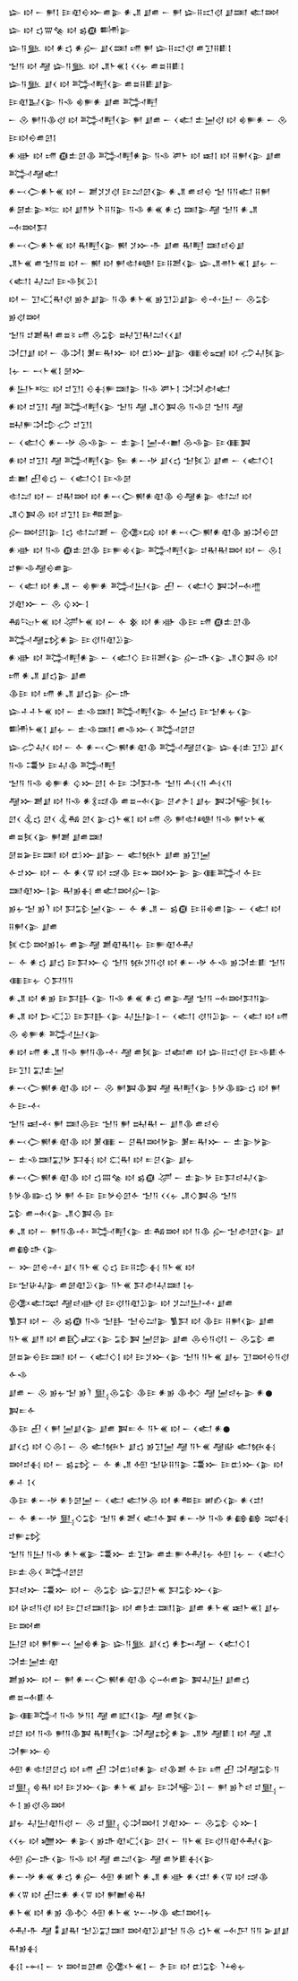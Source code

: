 <div class='block'>
<div class='line'>𒇽 𒊭 𒀸 𒂍𒋙 𒄿𒊏𒀪𒁍𒌑𒉌 𒀭𒂗 𒋗𒌑 𒀸 𒂍 𒇽𒍝𒀊𒋼 𒋗𒌅 𒅗𒇷</div>
<div class='line'>𒇽 𒊭 𒌓𒐌𒆚 𒊭 𒌗𒁈 𒌦𒉌</div>
<div class='line'>𒇽𒀀𒆥 𒊭 𒀭𒌓 𒀭𒅎 𒋗𒌋𒌅 𒋬 𒂍 𒇽𒍝𒀊𒋼 𒌑𒋛𒍝𒀾𒋙</div>
<div class='line'>𒈠𒀀 𒊭 𒆷 𒇽𒀀𒆥 𒊭 𒂗𒈨𒌍𒋙 𒌋𒌋𒉡 𒌑𒊺𒍝𒀾𒋙</div>
<div class='line'>𒇽𒀀𒆥 𒋗𒌋 𒊭 𒅋𒋃𒌋𒉌 𒌑𒊺𒍝𒀾𒋗𒉌</div>
<div class='line'>𒄿𒊏𒆏𒌋𒉌 𒀀𒈾 𒄯𒊓𒀭 𒋗𒌑 𒅋𒋃</div>
<div class='line'>𒀸 𒊮 𒂍𒀀𒆠𒋼 𒊭 𒅋𒋃𒌋𒉌 𒂍 𒋗𒌑 𒀸 𒌋𒅗 𒉺𒅁𒋼 𒊭 𒄯𒊓𒀭 𒀸 𒊮 𒄿𒊭𒀪𒌑𒇻𒋙</div>
<div class='line'>𒀭𒀝 𒊭 𒋬 𒁈𒉺𒇻𒆠 𒅋𒋃𒀭𒉌 𒀀𒈾 𒂄𒈨 𒊭 𒀜𒋙 𒊭 𒍝𒂍𒌋𒉌 𒋗𒌑 𒅋𒆷𒅗</div>
<div class='line'>𒀭𒁁𒀖𒀭𒈨𒌍 𒊭 𒀸 𒋢𒋡𒋡𒋼 𒄿𒁺𒇻𒌋𒉌 𒀭𒂗 𒌑𒁀𒀪 𒈠 𒀀𒀀𒅗 𒍝𒂍</div>
<div class='line'>𒀭𒇡𒉺𒉌𒌈 𒊭 𒋗𒈫𒃻 𒋻𒍝𒀀𒉌 𒀀𒈾 𒀭𒌍 𒀭𒌓 𒌅𒉌𒆷 𒈠𒀀 𒀭𒂗 𒁄𒇷𒁕</div>
<div class='line'>𒀭𒁁𒀖𒀭𒈨𒌍 𒊭 𒊑𒋃𒌋𒉌 𒆍 𒋡𒁍𒋥 𒋗𒌑 𒊑𒋃 𒌅𒁀𒀪𒋗</div>
<div class='line'>𒂗𒈨𒌍 𒌑𒈠𒀀𒊺 𒊭 𒀸 𒆍 𒊭 𒂍𒊕𒅍 𒄿𒍝𒍪𒌋𒉌 𒇽𒂗𒉣𒈨𒌍𒋙 𒋗𒉡 𒀸 𒌋𒅗𒋙 𒄷𒁺 𒄿𒈾𒍮𒊒𒋙</div>
<div class='line'>𒊭 𒀸 𒋛𒄣𒊑𒋼 𒂊𒉿𒋗𒉌 𒀀𒆠 𒀭𒈨𒌍 𒂊𒋛𒊒𒋗𒉌 𒄴𒋾𒌨 𒀸 𒊮𒁉 𒂊𒋼𒇷</div>
<div class='line'>𒈠𒀀 𒄑𒋢𒊑 𒌑𒊺𒂟 𒋬 𒊮𒁉 𒊻𒋛𒊑𒁺𒌋𒌋𒋗</div>
<div class='line'>𒋫𒆸𒋗 𒊭 𒀸 𒆠𒋫𒋙 𒋠𒋰𒊑𒁍 𒊭 𒆗𒁍𒋗𒉌 𒈪𒄴𒍢 𒊭 𒈤𒄷𒍮𒉌 𒋙𒉡 𒀸 𒁁𒈨𒌍𒋙 𒇡𒁍</div>
<div class='line'>𒀭𒌨𒈨𒌈 𒊭 𒄑𒋛𒋙 𒄰𒈬𒊓𒌅𒉌 𒀀𒈾 𒂄𒈨𒋙 𒋫𒋫𒀠𒅗</div>
<div class='line'>𒀭𒊭 𒄑𒋛𒋙 𒆷 𒅋𒋃𒌋𒉌 𒈠𒀀 𒆷 𒂗𒄭𒀉𒁲 𒀀𒈾𒆪 𒈠𒀀 𒆷 𒊻𒊓𒋫𒄠𒈤 𒄑𒋛𒋙</div>
<div class='line'>𒀸 𒌋𒅗𒄭 𒀭𒀸𒋩 𒁲𒈾𒉌 𒀸 𒉺𒉌𒋙 𒅁𒋾𒆤 𒁲𒈾𒉌 𒄿𒈪𒀉</div>
<div class='line'>𒀭𒊭 𒄑𒋛𒋙 𒆷 𒅋𒋃𒌋𒉌 𒌉 𒀭𒀸𒋩 𒋗𒌋𒌓 𒈠𒍮𒊒 𒋗𒌑 𒀸 𒌋𒅗𒄭𒋙 𒉺𒆤 𒌷𒄵𒌓 𒀸 𒌋𒅗𒄭𒋙 𒄿𒈾𒇡</div>
<div class='line'>𒊕𒁺 𒊭 𒀸 𒄑𒊑𒇷 𒊭 𒀭𒁁𒀖𒆍𒀭𒊏𒆠 𒀪𒆷𒀭𒉌 𒊕𒁺 𒊭 𒂗𒄭𒀉𒁲 𒊭 𒄑𒋛𒋙 𒄿𒍣𒍪𒉌</div>
<div class='line'>𒅎𒇷𒆪𒋙𒉌 𒋙𒌓 𒊕𒁺𒋢 𒀸 𒍜𒄘 𒊭 𒀭𒁁𒀖𒆍𒀭𒊏𒆠 𒂊𒋫𒀪𒇻</div>
<div class='line'>𒀭𒀝 𒊭 𒀀𒈾 𒁈𒉺𒇻𒆠 𒄿𒊓𒄯𒌋𒉌 𒅋𒋃𒌋𒉌 𒄑𒊑𒊑𒇷 𒊭 𒀸 𒊮𒋙 𒄑𒊓𒈾𒆷𒀪𒌑𒉌</div>
<div class='line'>𒀸 𒌋𒅗 𒊭 𒀭𒂗 𒀸 𒄯𒊓𒀭 𒅋𒌨𒌋𒉌 𒌷 𒀸 𒌋𒅗𒄭 𒀉𒋫𒁄𒆑 𒋡𒊏𒁍 𒀸 𒊮 𒌒𒁍𒋙</div>
<div class='line'>𒄀𒌫𒈨𒌍 𒊭 𒋚𒈨𒌍 𒊭 𒀸 𒅆 𒆜 𒊭 𒀭𒀝 𒆠𒄿 𒋬 𒁈𒉺𒇻𒆠 𒅋𒆷𒃶𒀭𒉌 𒄿𒋼𒀀𒊏𒊒𒉌</div>
<div class='line'>𒀭𒀝 𒊭 𒅋𒋃𒀭𒉌 𒀸 𒌋𒅗𒄭 𒄿𒍝𒍪𒌋𒉌 𒅎𒈥𒌋𒉌 𒂗𒄭𒀉𒁲 𒊭 𒋬 𒀭𒂗 𒋗𒌓𒉌 𒋗𒌑</div>
<div class='line'>𒆠𒄿 𒊭 𒋬 𒀭𒂗 𒋗𒌓𒉌 𒅎𒈥</div>
<div class='line'>𒇽𒈦𒈦𒈨𒌍 𒊭 𒀸 𒉺𒈾𒌅𒋙 𒅋𒋃𒌋𒉌 𒅆𒅁𒌓 𒄿𒈠𒀭𒉡𒌋𒉌 𒌦𒈨𒌍𒋙 𒋗𒉡 𒀸 𒉺𒈾𒌅𒋙 𒌑𒈾𒁍𒌋 𒅋𒇻𒆪</div>
<div class='line'>𒇽𒈤𒄷𒌋 𒊭 𒀸 𒅆 𒀭𒁁𒀖𒆍𒀭𒊏𒆠 𒅋𒆷𒆪𒌋𒉌 𒇽𒈬𒉺𒋛𒊒 𒋗𒌋 𒀀𒈾 𒃮𒃻 𒄿𒄷𒆠 𒅋𒋃</div>
<div class='line'>𒈠𒀀 𒀀𒈾 𒄯𒊓𒀭 𒌒𒁍𒇻𒋙 𒅆𒄿 𒋫𒁕𒋥 𒈠𒀀 𒋀𒌋𒀀 𒋀𒌋𒀀</div>
<div class='line'>𒆷𒁍𒋢𒋗 𒊭 𒀀𒈾 𒀭𒃽𒀕𒆠 𒌑𒊺𒁄𒌋𒉌 𒆪𒍦𒉿𒋙 𒋗𒉡 𒀉𒋫𒊍𒍮𒋙𒉡</div>
<div class='line'>𒇻𒌋 𒆬𒌓 𒇻𒌋 𒆬𒄀 𒇻𒌋 𒉌𒌓𒈨𒌍𒋙 𒊭 𒋬 𒊮 𒂍𒊕𒅍 𒀀𒈾 𒂍𒆳𒈨𒌍 𒌑𒊺𒍮𒌋𒉌 𒂍𒋢 𒋗𒌑𒌅</div>
<div class='line'>𒌆𒊺𒅕𒄿𒌅 𒊭 𒆗𒁍𒋗𒉌 𒀸 𒅗𒁮𒈨 𒋗𒌑 𒂊𒋛𒅁</div>
<div class='line'>𒅆𒄑𒁍 𒊭 𒀸 𒅆 𒀭𒌋𒐊 𒊭 𒀏𒆠 𒄿𒄬𒇷𒁍𒉌 𒉌𒈪𒅋 𒅆𒄿 𒌅𒊏𒁍𒋙𒉌 𒊑𒂊𒈬 𒌑𒅗𒇷𒅎𒋙𒉌</div>
<div class='line'>𒂊𒉡𒈠 𒂊𒇺 𒊭 𒁕𒁉𒅁𒌋𒉌 𒀸 𒅆 𒀭𒂗 𒀸 𒌗𒁈 𒄿𒍝𒄯𒌑𒋙𒉌 𒀸 𒌋𒅗 𒊭 𒍝𒂍𒌋𒉌 𒋗𒌑</div>
<div class='line'>𒍮𒌌𒇷𒂊𒋙𒉡 𒌑𒉌𒆷 𒋢𒊏𒊑𒋙𒉡 𒄿𒊓𒊏𒅈</div>
<div class='line'>𒀸 𒅆 𒀭𒌓 𒋗𒌓 𒄿𒁕𒁍𒌒 𒈠𒀀 𒁮𒋡𒀀𒋼 𒊭 𒀭𒀸𒋩 𒅆𒈾 𒂊𒋫𒉺𒀾 𒈠𒀀 𒈪𒄿𒉡 𒄭𒁕𒀀𒀀</div>
<div class='line'>𒀭𒂗 𒊭 𒀭𒂊 𒄿𒁕𒃲𒌋𒉌 𒀀𒈾 𒀭𒌍 𒀭𒌓 𒌑𒉌𒆷 𒈠𒀀 𒁄𒇷𒁕𒀀𒉌</div>
<div class='line'>𒀭𒂗 𒊭 𒆕𒄣𒊒 𒄿𒁕𒃲𒌋𒉌 𒄷𒌨𒉌𒋙 𒀸 𒌋𒅗𒋙 𒋼𒀀𒊒𒉌 𒀸 𒌋𒅗 𒊭 𒋬 𒊮 𒄯𒊓𒀭 𒅋𒌨𒌋𒉌</div>
<div class='line'>𒀭𒊭 𒋬 𒀭𒂗 𒀀𒈾 𒂍𒀀𒆠𒋾 𒆷 𒌑𒍮𒉌 𒄑𒅪𒌑 𒊭 𒇽𒍝𒀊𒋼 𒄿𒈾𒀾𒅆 𒄿𒋛𒋙 𒍑𒉺𒅁</div>
<div class='line'>𒀭𒁁𒀖𒆍𒀭𒊏𒆠 𒊭 𒀸 𒊮 𒂍𒀉𒆠𒀉 𒆷 𒊑𒋃𒌋𒉌 𒊩𒃻𒆠𒅔𒌓 𒊭 𒂍 𒅆𒄿𒋾</div>
<div class='line'>𒈠𒀀 𒀜𒋾 𒂍 𒌅𒁲𒄿 𒈠𒀀 𒂍 𒊻𒊑 𒀸 𒋗𒈫𒆠 𒌑𒁀𒀪</div>
<div class='line'>𒀭𒁁𒀖𒆍𒀭𒊏𒆠 𒊭 𒋠𒈪 𒀸 𒆪𒊑𒇷𒃻𒉌 𒋠𒋰𒊑𒁍 𒀸 𒉺𒉌𒃻𒉌</div>
<div class='line'>𒀸 𒉺𒈾𒌅𒍑𒃻 𒁕𒈬 𒊭 𒀫𒊑 𒊭 𒋰𒆪𒌋𒉌 𒋗𒉡</div>
<div class='line'>𒀭𒁁𒀖𒆍𒀭𒊏𒆠 𒊭 𒌓𒐍𒆚 𒊭 𒌗𒁈 𒋚 𒀸 𒉺𒉌𒃻 𒄿𒁕𒁀𒄷𒌋𒉌</div>
<div class='line'>𒊩𒃻𒆠𒅔𒌓 𒃻 𒂍 𒅆𒄿 𒄿𒃻𒀪𒇻𒅆 𒈠𒀀 𒌋𒌋𒉡 𒂗𒄭𒀉𒁲 𒈠𒀀</div>
<div class='line'>𒁉 𒌑𒁄𒌋𒉌 𒂗𒄭𒀉𒁲 𒄿</div>
<div class='line'>𒀭𒂗 𒊭 𒀸 𒂍𒀀𒆠𒋾 𒅋𒋃𒌋𒉌 𒉺𒄀𒇷 𒊭 𒀀𒆠 𒅎𒈠𒀠𒇻𒌋𒉌 𒋗 𒌑𒂵𒈥𒌋𒉌</div>
<div class='line'>𒀸 𒁍𒇻𒄴𒋾 𒋗𒌋 𒀀𒈨𒌍 𒌒𒌓 𒄿𒍝𒄠𒈬 𒀀𒈨𒌍 𒊭</div>
<div class='line'>𒄿𒈠𒄩𒄷𒉌 𒌑𒇡𒊏𒊒𒌋𒉌 𒀀𒈨𒌍 𒁕𒀠𒄷𒌅 𒋙𒉡</div>
<div class='line'>𒍜𒅗𒉈 𒆷𒁀𒀝𒋼 𒄿𒋼𒀀𒊏𒊒𒉌 𒊭 𒋡𒁺𒌨𒋾 𒋗𒌑</div>
<div class='line'>𒍥𒁕 𒊭 𒀸 𒊮 𒌗𒁈 𒀀𒈾 𒈠𒃲 𒈠𒀪𒁺𒉌 𒍥𒁕 𒊭 𒆠𒄿 𒍝𒂍𒌋𒉌 𒋗𒌑</div>
<div class='line'>𒀀𒈨𒌍 𒋗𒈫 𒊭 𒌑𒃼𒊐𒌋𒉌 𒁉𒀉 𒅁𒆪𒉌 𒋗𒌑 𒁲𒀪𒀀𒋼𒋙 𒀸 𒊮𒁉 𒌑</div>
<div class='line'>𒌆𒊺𒅕𒀪𒄿𒌅 𒊭 𒀸 𒌋𒅗𒄭𒋙 𒊭 𒄿𒋡𒁍𒌋𒉌 𒈠𒀀 𒀀𒈨𒌍 𒋗𒉡 𒋛𒇷𒀪𒀀𒋼 𒅆𒈾</div>
<div class='line'>𒋗𒌑 𒀸 𒊮 𒂊𒉡𒈠 𒂊𒇺 𒅅𒁲𒁉 𒆠𒄿 𒀭𒂊 𒆠𒁴 𒆷 𒅁𒁀𒉡𒉌 𒀭𒊹 𒀉𒋰𒅆</div>
<div class='line'>𒆠𒄿 𒌷 𒌋 𒂍 𒅁𒋗𒌋𒉌 𒋗𒌑 𒀉𒋰𒅆 𒀀𒈨𒌍 𒊭 𒀸 𒌋𒅗 𒀭𒊹</div>
<div class='line'>𒋗𒌋𒌓 𒊭 𒄭𒁲𒋙 𒀸 𒊮 𒅗𒁮𒈨 𒋗𒌓 𒂊𒋛𒅁 𒆷 𒀀𒈨𒌍 𒆷𒄫 𒅗𒁮𒈬</div>
<div class='line'>𒇷𒄑𒈬 𒊭 𒀸 𒌗𒃶 𒀸 𒅆 𒀭𒂗 𒅇 𒈠𒄩𒍝𒀀𒉌 𒃮𒁍 𒄿𒆗𒁍𒌋𒉌 𒊭 𒀭𒈦 𒋙𒌋</div>
<div class='line'>𒆠𒄿 𒀭𒀸𒋩 𒀭𒊩𒌆𒅁 𒀸 𒌋𒅗 𒅗𒃻𒁲 𒊭 𒀭𒍣𒄿 𒅖𒁓𒌋𒉌 𒀭𒌋𒄥</div>
<div class='line'>𒀸 𒅆 𒀭𒀸𒋩 𒅅𒄭𒁉 𒈠𒀀 𒀭𒍪𒌋 𒅗𒅆𒀉 𒀭𒀸𒋩 𒀀𒈾 𒀭𒂵𒂵 𒉈𒈬 𒄑𒊓𒃶</div>
<div class='line'>𒈠𒀀 𒀀𒌨 𒀀𒈾 𒀭𒈨𒌍𒉌 𒃮𒁍 𒉺𒋛𒅕 𒌑𒉺𒊓𒅈𒋙𒉡 𒅇 𒋙𒉡 𒀸 𒌋𒅗𒄭 𒄿𒉺𒁲𒌋 𒅋𒇻𒆪</div>
<div class='line'>𒁕𒁀𒁍 𒃮𒁍 𒊭 𒀸 𒊮𒁉 𒇽𒍑𒆪𒈨𒌍 𒁕𒁉𒁍𒌋𒉌</div>
<div class='line'>𒊭 𒄩𒁀𒀀𒋼 𒊭 𒄿𒆸𒁀𒌅𒋙𒉌 𒊭 𒌑𒊩𒉺𒌅𒋙𒉌 𒋗𒌑 𒀭𒈨𒌍 𒀜𒈨𒌍𒋙 𒋗𒉡 𒄿𒇷𒌑</div>
<div class='line'>𒌨𒆪 𒊭 𒂍𒊓𒁁 𒅁𒄵𒀭𒉌 𒇽𒀀𒆥 𒋗𒌋𒌓 𒀭𒄖𒆷 𒀸 𒌋𒅗𒄭𒋙 𒋫𒉺𒅁𒉺𒊏</div>
<div class='line'>𒋢𒂊𒁍 𒊭 𒀸 𒂍 𒀭𒁁𒀖𒆍𒀭𒊏𒆠 𒌒𒁄𒌑𒉌 𒀉𒄷𒌨 𒋗𒌑𒌓 𒌑𒊺𒁄𒀾𒅆</div>
<div class='line'>𒉌𒈪𒅋 𒀀𒈾 𒃻𒀀𒋙 𒆷 𒌑𒊬𒌋𒋙𒉌 𒆷 𒌑𒍮𒌋𒉌</div>
<div class='line'>𒄑𒇀 𒊭 𒀀𒈾 𒂍𒀀𒆠𒀉 𒊑𒋃𒌋𒉌 𒋫𒆷𒃶𒀭𒉌 𒂗𒃻 𒆷𒀾𒋙 𒊭 𒆷 𒂗 𒋫𒊓𒁍𒀪</div>
<div class='line'>𒅇 𒀭𒊕𒆪𒆪𒌓 𒊭 𒋬 𒌷 𒋫𒆗𒁀𒀭𒉌 𒁀𒆠𒋢 𒅆𒄿 𒋬 𒌷 𒋫𒆷𒁉𒀀</div>
<div class='line'>𒄑𒅅 𒄵𒊑 𒊭 𒄿𒋡𒁍𒌋𒉌 𒀭𒈨𒌍 𒋗𒉡 𒄿𒋫𒊍𒊒𒋙 𒀸 𒂍 𒂊𒋻𒁀 𒄑𒅅 𒀸 𒅆𒋙 𒂊𒋼𒁲𒇷</div>
<div class='line'>𒋗𒉡 𒄷𒌨𒊏𒀀𒋼 𒀸 𒊮 𒄑𒅅 𒌒𒋫𒇷𒋙 𒋡𒊏𒁍 𒀸 𒊮𒁉 𒌒𒁍𒋙</div>
<div class='line'>𒌋𒌋𒉡 𒊭 𒁾𒁍 𒀭𒉌𒌋 𒂊𒈥𒊏𒄣𒌋𒉌 𒇻𒌋 𒀸 𒀀𒈨𒌍 𒄿𒋼𒀀𒊏𒅈𒌋𒉌</div>
<div class='line'>𒅇 𒅎𒈥𒌋𒉌 𒀀𒈾 𒊭 𒆷 𒌑𒁺𒌋𒉌 𒆷 𒌑𒃻𒀾𒈬𒌋𒉌</div>
<div class='line'>𒀭𒀸𒋩 𒀭𒌍 𒀭𒌓 𒀭𒅎 𒅇 𒀭𒅖𒋻 𒀭𒂗 𒀭𒀝 𒀭𒌋𒄥 𒀭𒌋𒐊 𒊭 𒀏𒆠</div>
<div class='line'>𒀭𒌋𒐊 𒊭 𒌷𒇹𒀭 𒀭𒌋𒐊 𒊭 𒂍𒆤𒄯𒊑</div>
<div class='line'>𒀭𒈨𒌍 𒊭 𒀭𒂊 𒆠𒁴 𒅇 𒀭𒈨𒌍 𒆳𒀸𒋩𒆠 𒅗𒇷𒋙𒉡</div>
<div class='line'>𒅈𒋥 𒆷 𒀮𒋗𒊑 𒈠𒊒𒍑𒌅 𒇷𒊏𒊒𒋗𒈠 𒀀𒁲 𒌓𒈨𒌍 𒁄𒂅 𒀀𒀀 𒅕𒋗𒋗 𒊑𒂊𒈬</div>
<div class='line'>𒈬𒋙 𒆰𒋙 𒀸 𒆳 𒇷𒊺𒇻𒌑 𒍜𒈨𒌍𒋙 𒀸 𒉿𒄿 𒊭 𒆗𒁉 𒇺𒆲𒉡</div>
</div>